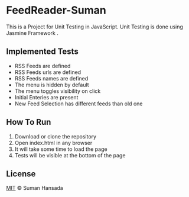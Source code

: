 # FeedReader-Suman
This is a Project for Unit Testing in JavaScript. Unit Testing is done using Jasmine Framework .

## Implemented Tests
* RSS Feeds are defined
* RSS Feeds urls are defined
* RSS Feeds names are defined
* The menu is hidden by default
* The menu toggles visibility on click
* Initial Enteries are present
* New Feed Selection has different feeds than old one

## How To Run

1. Download or clone the repository
2. Open index.html in any browser
3. It will take some time to load the page
4. Tests will be visible at the bottom of the page

## License

[MIT](https://choosealicense.com/licenses/mit/)  &copy; Suman Hansada